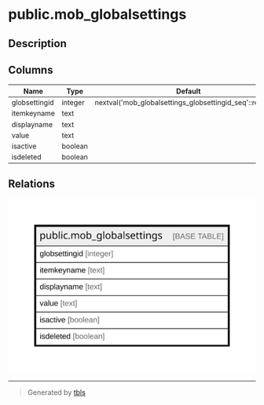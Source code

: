 # public.mob_globalsettings

## Description

## Columns

| Name | Type | Default | Nullable | Children | Parents | Comment |
| ---- | ---- | ------- | -------- | -------- | ------- | ------- |
| globsettingid | integer | nextval('mob_globalsettings_globsettingid_seq'::regclass) | false |  |  |  |
| itemkeyname | text |  | true |  |  |  |
| displayname | text |  | true |  |  |  |
| value | text |  | true |  |  |  |
| isactive | boolean |  | true |  |  |  |
| isdeleted | boolean |  | true |  |  |  |

## Relations

![er](public.mob_globalsettings.svg)

---

> Generated by [tbls](https://github.com/k1LoW/tbls)
